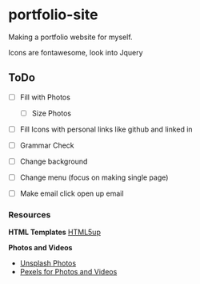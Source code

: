 # portfolio-site
Making a portfolio website for myself.

Icons are fontawesome, look into Jquery


## ToDo
* [ ] Fill with Photos
    * [ ] Size Photos
* [ ] Fill Icons with personal links like github and linked in
* [ ] Grammar Check
* [ ] Change background 
* [ ] Change menu (focus on making single page)
* [ ] Make email click open up email


### Resources
**HTML Templates**
[HTML5up](https://html5up.net/)


**Photos and Videos**
* [Unsplash Photos](https://unsplash.com/)
* [Pexels for Photos and Videos](https://www.pexels.com/search/videos/vacation%20beach%20/)